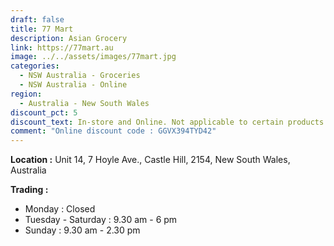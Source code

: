 ```yaml
---
draft: false
title: 77 Mart
description: Asian Grocery
link: https://77mart.au
image: ../../assets/images/77mart.jpg
categories:
  - NSW Australia - Groceries
  - NSW Australia - Online
region:
  - Australia - New South Wales
discount_pct: 5
discount_text: In-store and Online. Not applicable to certain products and specials
comment: "Online discount code : GGVX394TYD42"
---
```

**Location :** Unit 14, 7 Hoyle Ave., Castle Hill, 2154, New South Wales, Australia

**Trading :**

* Monday : Closed
* Tuesday - Saturday : 9.30 am - 6 pm
* Sunday : 9.30 am - 2.30 pm
